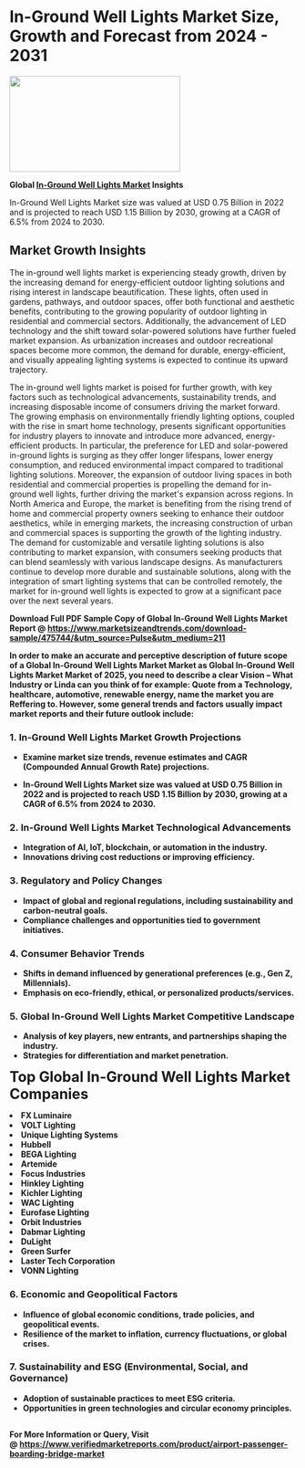 <H1>In-Ground Well Lights Market Size, Growth and Forecast from 2024 - 2031</H1><img class="aligncenter size-medium wp-image-584254" src="https://thirdeyenews.in/wp-content/uploads/2024/09/Global-Market-Research-300x168.jpeg" alt="" width="300" height="168" /><p><strong>Global&nbsp;<a href="https://www.marketsizeandtrends.com/download-sample/475744/&amp;utm_source=Pulse&amp;utm_medium=211">In-Ground Well Lights Market</a> Insights</strong></p><p>In-Ground Well Lights Market size was valued at USD 0.75 Billion in 2022 and is projected to reach USD 1.15 Billion by 2030, growing at a CAGR of 6.5% from 2024 to 2030.</p><p><h2>Market Growth Insights</h2> <p>The in-ground well lights market is experiencing steady growth, driven by the increasing demand for energy-efficient outdoor lighting solutions and rising interest in landscape beautification. These lights, often used in gardens, pathways, and outdoor spaces, offer both functional and aesthetic benefits, contributing to the growing popularity of outdoor lighting in residential and commercial sectors. Additionally, the advancement of LED technology and the shift toward solar-powered solutions have further fueled market expansion. As urbanization increases and outdoor recreational spaces become more common, the demand for durable, energy-efficient, and visually appealing lighting systems is expected to continue its upward trajectory.</p> <p><strong></strong></p> <p>The in-ground well lights market is poised for further growth, with key factors such as technological advancements, sustainability trends, and increasing disposable income of consumers driving the market forward. The growing emphasis on environmentally friendly lighting options, coupled with the rise in smart home technology, presents significant opportunities for industry players to innovate and introduce more advanced, energy-efficient products. In particular, the preference for LED and solar-powered in-ground lights is surging as they offer longer lifespans, lower energy consumption, and reduced environmental impact compared to traditional lighting solutions. Moreover, the expansion of outdoor living spaces in both residential and commercial properties is propelling the demand for in-ground well lights, further driving the market's expansion across regions. In North America and Europe, the market is benefiting from the rising trend of home and commercial property owners seeking to enhance their outdoor aesthetics, while in emerging markets, the increasing construction of urban and commercial spaces is supporting the growth of the lighting industry. The demand for customizable and versatile lighting solutions is also contributing to market expansion, with consumers seeking products that can blend seamlessly with various landscape designs. As manufacturers continue to develop more durable and sustainable solutions, along with the integration of smart lighting systems that can be controlled remotely, the market for in-ground well lights is expected to grow at a significant pace over the next several years.</p> <p><strong></p><p><span class=""><strong>Download Full PDF Sample Copy of Global In-Ground Well Lights Market Report</strong> @ <a href="https://www.marketsizeandtrends.com/download-sample/475744/&amp;utm_source=Pulse&amp;utm_medium=211" target="_blank">https://www.marketsizeandtrends.com/download-sample/475744/&amp;utm_source=Pulse&amp;utm_medium=211</a></span></p><p>In order to make an accurate and perceptive description of future scope of a Global&nbsp;In-Ground Well Lights Market Market as Global&nbsp;In-Ground Well Lights Market Market of 2025, you need to describe a clear Vision &ndash; What Industry or Linda can you think of for example: Quote from a Technology, healthcare, automotive, renewable energy, name the market you are Reffering to. However, some general trends and factors usually impact market reports and their future outlook include:</p><h3>1.&nbsp;<strong>In-Ground Well Lights Market Growth Projections</strong></h3><ul><li>Examine market size trends, revenue estimates and CAGR (Compounded Annual Growth Rate) projections.</li><li><p>In-Ground Well Lights Market size was valued at USD 0.75 Billion in 2022 and is projected to reach USD 1.15 Billion by 2030, growing at a CAGR of 6.5% from 2024 to 2030.</p></li></ul><h3>2.&nbsp;<strong>In-Ground Well Lights Market Technological Advancements</strong></h3><ul><li>Integration of AI, IoT, blockchain, or automation in the industry.</li><li>Innovations driving cost reductions or improving efficiency.</li></ul><h3>3.&nbsp;<strong>Regulatory and Policy Changes</strong></h3><ul><li>Impact of global and regional regulations, including sustainability and carbon-neutral goals.</li><li>Compliance challenges and opportunities tied to government initiatives.</li></ul><h3>4.&nbsp;<strong>Consumer Behavior Trends</strong></h3><ul><li>Shifts in demand influenced by generational preferences (e.g., Gen Z, Millennials).</li><li>Emphasis on eco-friendly, ethical, or personalized products/services.</li></ul><h3>5.&nbsp;<strong>Global In-Ground Well Lights Market Competitive Landscape</strong></h3><ul><li>Analysis of key players, new entrants, and partnerships shaping the industry.</li><li>Strategies for differentiation and market penetration.</li></ul><p data-pm-slice="1 1 []"><span style="color: inherit; font-family: inherit; font-size: 25px;">Top Global In-Ground Well Lights Market Companies</span></p><div class="" data-test-id=""><p><li>FX Luminaire</li><li> VOLT Lighting</li><li> Unique Lighting Systems</li><li> Hubbell</li><li> BEGA Lighting</li><li> Artemide</li><li> Focus Industries</li><li> Hinkley Lighting</li><li> Kichler Lighting</li><li> WAC Lighting</li><li> Eurofase Lighting</li><li> Orbit Industries</li><li> Dabmar Lighting</li><li> DuLight</li><li> Green Surfer</li><li> Laster Tech Corporation</li><li> VONN Lighting</li></p></div><h3>6.&nbsp;<strong>Economic and Geopolitical Factors</strong></h3><ul><li>Influence of global economic conditions, trade policies, and geopolitical events.</li><li>Resilience of the market to inflation, currency fluctuations, or global crises.</li></ul><h3>7.&nbsp;<strong>Sustainability and ESG (Environmental, Social, and Governance)</strong></h3><ul><li>Adoption of sustainable practices to meet ESG criteria.</li><li>Opportunities in green technologies and circular economy principles.</li></ul><h2><strong style="font-size: 14px;">For More Information or Query, Visit @&nbsp;</strong><a style="background-color: #ffffff; font-size: 14px;" href="https://www.marketsizeandtrends.com/report/in-ground-well-lights-market/" target="_blank">https://www.verifiedmarketreports.com/product/airport-passenger-boarding-bridge-market</a></h2>
